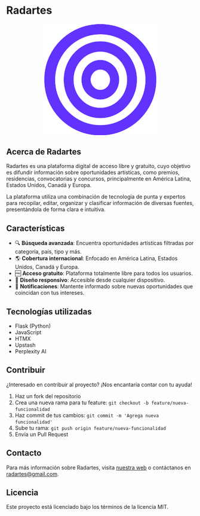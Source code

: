 # Radartes

<p align="center">
  <img src="static/public/nuevoIso.png" alt="Radartes Logo" width="300">
</p>

## Acerca de Radartes

Radartes es una plataforma digital de acceso libre y gratuito, cuyo objetivo es difundir información sobre oportunidades artísticas, como premios, residencias, convocatorias y concursos, principalmente en América Latina, Estados Unidos, Canadá y Europa.

La plataforma utiliza una combinación de tecnología de punta y expertos para recopilar, editar, organizar y clasificar información de diversas fuentes, presentándola de forma clara e intuitiva.

## Características

- 🔍 **Búsqueda avanzada**: Encuentra oportunidades artísticas filtradas por categoría, país, tipo y más.
- 🌎 **Cobertura internacional**: Enfocado en América Latina, Estados Unidos, Canadá y Europa.
- 🆓 **Acceso gratuito**: Plataforma totalmente libre para todos los usuarios.
- 📱 **Diseño responsivo**: Accesible desde cualquier dispositivo.
- 🔔 **Notificaciones**: Mantente informado sobre nuevas oportunidades que coincidan con tus intereses.

## Tecnologías utilizadas

- Flask (Python)
- JavaScript
- HTMX
- Upstash
- Perplexity AI

## Contribuir

¿Interesado en contribuir al proyecto? ¡Nos encantaría contar con tu ayuda!

1. Haz un fork del repositorio
2. Crea una nueva rama para tu feature: `git checkout -b feature/nueva-funcionalidad`
3. Haz commit de tus cambios: `git commit -m 'Agrega nueva funcionalidad'`
4. Sube tu rama: `git push origin feature/nueva-funcionalidad`
5. Envía un Pull Request

## Contacto

Para más información sobre Radartes, visita [nuestra web](https://radartes.com) o contáctanos en [radartes@gmail.com](mailto:radartes@gmail.com).

## Licencia

Este proyecto está licenciado bajo los términos de la licencia MIT. 
